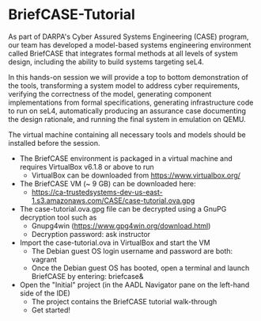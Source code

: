 # BriefCASE-Tutorial

As part of DARPA's Cyber Assured Systems Engineering (CASE) program, our team has developed a model-based systems engineering environment called BriefCASE that integrates formal methods at all levels of system design, including the ability to build systems targeting seL4.  

In this hands-on session we will provide a top to bottom demonstration of the tools, transforming a system model to address cyber requirements, verifying the correctness of the model, generating component implementations from formal specifications, generating infrastructure code to run on seL4, automatically producing an assurance case documenting the design rationale, and running the final system in emulation on QEMU.  

The virtual machine containing all necessary tools and models should be installed before the session. 

- The BriefCASE environment is packaged in a virtual machine and requires VirtualBox v6.1.8 or above to run
  - VirtualBox can be downloaded from https://www.virtualbox.org/
- The BriefCASE VM (~ 9 GB) can be downloaded here:
  - https://ca-trustedsystems-dev-us-east-1.s3.amazonaws.com/CASE/case-tutorial.ova.gpg
- The case-tutorial.ova.gpg file can be decrypted using a GnuPG decryption tool such as 
  - Gnupg4win (https://www.gpg4win.org/download.html)
  - Decryption password:  ask instructor
- Import the case-tutorial.ova in VirtualBox and start the VM
  - The Debian guest OS login username and password are both:  vagrant
  - Once the Debian guest OS has booted, open a terminal and launch BriefCASE by entering:  briefcase&
- Open the "Initial" project (in the AADL Navigator pane on the left-hand side of the IDE)
  - The project contains the BriefCASE tutorial walk-through
  - Get started!
